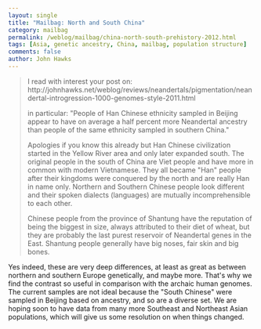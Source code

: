 ```yaml
---
layout: single 
title: "Mailbag: North and South China" 
category: mailbag
permalink: /weblog/mailbag/china-north-south-prehistory-2012.html
tags: [Asia, genetic ancestry, China, mailbag, population structure] 
comments: false 
author: John Hawks 
---
```


<blockquote>I read with interest your post on:
http://johnhawks.net/weblog/reviews/neandertals/pigmentation/neandertal-introgression-1000-genomes-style-2011.html

in particular:
"People of Han Chinese ethnicity sampled in Beijing appear to have on
average a half percent more Neandertal ancestry than people of the
same ethnicity sampled in southern China."

Apologies if you know this already but Han Chinese civilization
started in the Yellow River area and only  later expanded south. The
original people in the south of China are Viet people and have more in
common with modern Vietnamese. They all became "Han" people after
their kingdoms were conquered by the north and are really Han in name
only. Northern and Southern Chinese people look different and their
spoken dialects (languages) are mutually incomprehensible to each
other.

Chinese people from the province of Shantung have the reputation of
being the biggest in size, always attributed to their diet of wheat,
but they are probably the last purest reservoir of Neandertal genes in
the East. Shantung people generally have big noses, fair skin and big
bones.</blockquote>

Yes indeed, these are very deep differences, at least as great as between northern and southern Europe genetically, and maybe more. That's why we find the contrast so useful in comparison with the archaic human genomes. The current samples are not ideal because the "South Chinese" were sampled in Beijing based on ancestry, and so are a diverse set.  We are hoping soon to have data from many more Southeast and Northeast Asian populations, which will give us some resolution on when things changed. 

